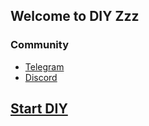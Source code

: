 ## Welcome to DIY Zzz

### Community

* [Telegram](https://t.me/diyzzzzzz)
* [Discord](https://discord.gg/sgD79r6qR7)


## [Start DIY](https://github.com/diyzzzz/diy)
